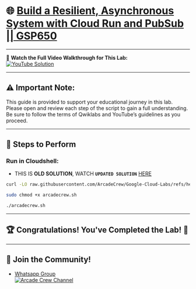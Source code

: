 # 🌐 [Build a Resilient, Asynchronous System with Cloud Run and PubSub || GSP650](https://www.cloudskillsboost.google/focuses/8389?parent=catalog)

---

🎥 **Watch the Full Video Walkthrough for This Lab:**  
[![YouTube Solution](https://img.shields.io/badge/YouTube-Watch%20Solution-red?style=flat&logo=youtube)](https://www.youtube.com/@Arcade61432?sub_confirmation=1)

---

## ⚠️ **Important Note:**  
This guide is provided to support your educational journey in this lab. Please open and review each step of the script to gain a full understanding. Be sure to follow the terms of Qwiklabs and YouTube’s guidelines as you proceed.

---

## 🚀 **Steps to Perform**

### Run in Cloudshell:  

* THIS IS **OLD SOLUTION**, WATCH **`UPDATED SOLUTION`** [HERE](https://youtu.be/JLWgvbcAMRY)

```bash
curl -LO raw.githubusercontent.com/ArcadeCrew/Google-Cloud-Labs/refs/heads/main/Build%20a%20Resilient%2C%20Asynchronous%20System%20with%20Cloud%20Run%20and%20PubSub/arcadecrew.sh

sudo chmod +x arcadecrew.sh

./arcadecrew.sh
```

---

## 🏆 **Congratulations! You've Completed the Lab!** 🎉

---

## 🤝 **Join the Community!**

- [Whatsapp Group](https://chat.whatsapp.com/KkNEauOhBQXHdVcmqIlv9F)  
[![Arcade Crew Channel](https://img.shields.io/badge/YouTube-Arcade%20Crew-red?style=flat&logo=youtube)](https://www.youtube.com/@Arcade61432?sub_confirmation=1)
